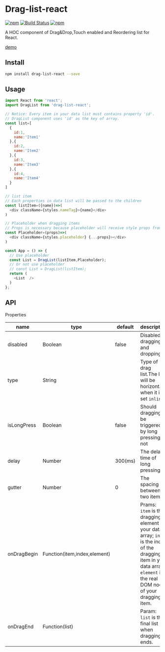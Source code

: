 # Drag-list-react
[![npm](https://img.shields.io/badge/npm-v1.0.5-green.svg)](https://www.npmjs.com/package/drag-list-react)
[![Build Status](https://travis-ci.org/yyh1102/Drag-list-react.svg?branch=master)](https://travis-ci.org/yyh1102/Drag-list-react)
[![npm](https://img.shields.io/npm/l/express.svg)](https://opensource.org/licenses/mit-license.php)

A HOC component of Drag&Drop,Touch enabled and Reordering list for React.

[demo](http://htmlpreview.github.io/?https://github.com/yyh1102/Drag-list-react/blob/master/demo/index.html)

## Install
```bash
npm install drag-list-react --save
```

## Usage
```javascript
import React from 'react';
import DragList from 'drag-list-react';

// Notice: Every item in your data list must contains property 'id'.
// DragList component uses 'id' as the key of array.
const list=[
  {
    id:1,
    name:'Item1'
  },{
    id:2,
    name:'Item2'
  },{
    id:3,
    name:'Item3'
  },{
    id:4,
    name:'Item4'
  }
]

// list item
// Each properties in data list will be passed to the children
const listItem=({name})=>(
  <div className={styles.nameTag}>{name}</div>
)

// Placeholder when dragging items
// Props is necessary because placeholder will receive style props from component.
const Placeholder=(props)=>(
  <div className={styles.placeholder} {...props}></div>  
)

const App = () => {
  // Use placeholder
  const List = DragList(listItem,Placeholder);
  // Or not use placeholder
  // const List = DragList(listItem);
  return (
    <List  />
  )
};
```

## API
Properties

| name | type | default | description |
|------|------|---------|-------------|
| disabled | Boolean | false | Disabled dragging and dropping |
| type | String |       | Type of drag list.The list will be horizontal when it is set ```inline```.|
| isLongPress | Boolean | false | Should dragging be triggered by long pressing or not |
| delay | Number | 300(ms) | The delay time of long pressing |
| gutter | Number | 0 | The spacing between two items |
| onDragBegin | Function(item,index,element) | | Prams: ```item``` is the dragging element of your data array; ```index``` is the index of the dragging item in your data array; ```element``` is the real DOM node of your dragging item.
| onDragEnd | Function(list) | | Param: ```list``` is the final list when dragging ends. |